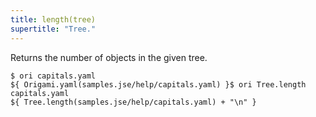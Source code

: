 ```yaml
---
title: length(tree)
supertitle: "Tree."
---
```


Returns the number of objects in the given tree.

```console
$ ori capitals.yaml
${ Origami.yaml(samples.jse/help/capitals.yaml) }$ ori Tree.length capitals.yaml
${ Tree.length(samples.jse/help/capitals.yaml) + "\n" }
```
